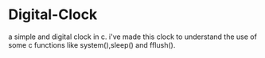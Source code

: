 # Digital-Clock
a simple and digital clock in c.
i've made this clock to understand the use of some c functions like system(),sleep() and fflush().
